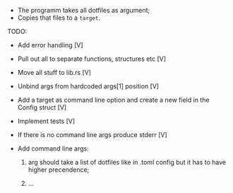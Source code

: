 * The programm takes all dotfiles as argument;
* Copies that files to a `target`.

TODO:
- Add error handling [V]
- Pull out all to separate functions, structures etc [V]
- Move all stuff to lib.rs [V]
- Unbind args from hardcoded args[1] position [V]
- Add a target as command line option and create a new field
  in the Config struct [V]
- Implement tests [V]
- If there is no command line args produce stderr [V]

- Add command line args:
    1) arg should take a list of dotfiles like in .toml config
        but it has to have higher precendence;

    2) ...

